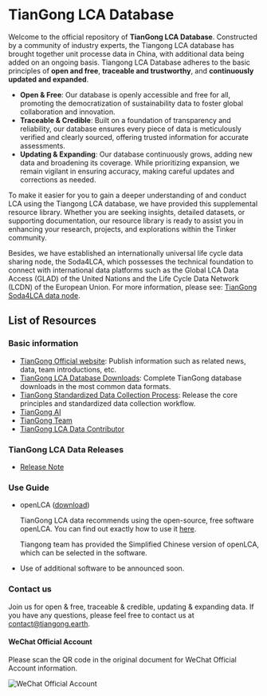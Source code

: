 # TianGong LCA Database


 Welcome to the official repository of **TianGong LCA Database**. Constructed by a community of industry experts, the Tiangong LCA database has brought together unit processe data in China, with additional data being added on an ongoing basis. Tiangong LCA Database adheres to the basic principles of **open and free**, **traceable and trustworthy**, and **continuously updated and expanded**.

- **Open & Free**: Our database is openly accessible and free for all, promoting the democratization of sustainability data to foster global collaboration and innovation.
- **Traceable & Credible**: Built on a foundation of transparency and reliability, our database ensures every piece of data is meticulously verified and clearly sourced, offering trusted information for accurate assessments.
- **Updating & Expanding**: Our database continuously grows, adding new data and broadening its coverage. While prioritizing expansion, we remain vigilant in ensuring accuracy, making careful updates and corrections as needed.

To make it easier for you to gain a deeper understanding of and conduct LCA using the Tiangong LCA database, we have provided this supplemental resource library. Whether you are seeking insights, detailed datasets, or supporting documentation, our resource library is ready to assist you in enhancing your research, projects, and explorations within the Tinker community.

Besides, we have established an internationally universal life cycle data sharing node, the Soda4LCA, which possesses the technical foundation to connect with international data platforms such as the Global LCA Data Access (GLAD) of the United Nations and the Life Cycle Data Network (LCDN) of the European Union. For more information, please see: [TianGong Soda4LCA data node](https://lcadata.tiangong.world).

## List of Resources
### Basic information
- [TianGong Official website](https://www.tiangong.earth/): Publish information such as related news, data, team introductions, etc.
- [TianGong LCA Database Downloads](https://www.tiangong.earth/downloads): Complete TianGong database downloads in the most common data formats.
- [TianGong Standardized Data Collection Process](https://www.tiangong.earth/post/tiangong-standardized-data-collection-process-public-literature): Release the core principles and standardized data collection workflow.
- [TianGong AI](https://www.tiangong.earth/ai)
- [TianGong Team](https://www.tiangong.earth/team)
- [TianGong LCA Data Contributor](https://www.tiangong.earth/contributors)

### TianGong LCA Data Releases

- [Release Note](https://github.com/linancn/TianGong-LCA-Data/actions)

### Use Guide

- openLCA ([download](https://www.tiangong.earth/zh/downloads))

   TianGong LCA data recommends using the open-source, free software openLCA. You can find out exactly how to use it [here](https://www.tiangong.earth/post/use-guide-openlca-recommended).
      
   Tiangong team has provided the Simplified Chinese version of openLCA, which can be selected in the software.

   
- Use of additional software to be announced soon.


### Contact us

  Join us for open & free, traceable & credible, updating & expanding data. If you have any questions, please feel free to contact us at contact@tiangong.earth.

#### WeChat Official Account

  Please scan the QR code in the original document for WeChat Official Account information.
  
  ![WeChat Official Account](wechat.jpg)